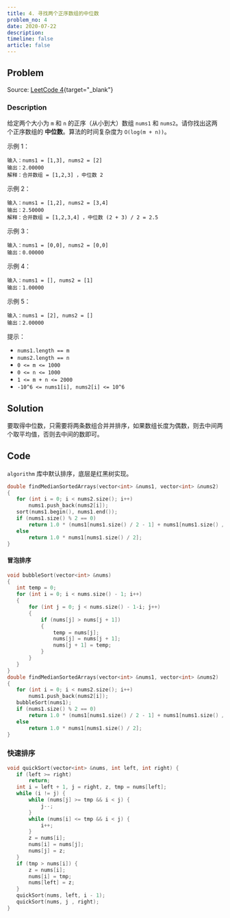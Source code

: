 ```yaml
---
title: 4. 寻找两个正序数组的中位数
problem_no: 4
date: 2020-07-22
description: 
timeline: false
article: false
---
```


<!-- Description. -->

<!-- more -->

## Problem

Source: [LeetCode 4](https://leetcode-cn.com/problems/median-of-two-sorted-arrays/){target="_blank"}

### Description

给定两个大小为 `m` 和 `n` 的正序（从小到大）数组 `nums1` 和 `nums2`。请你找出这两个正序数组的 **中位数**。算法的时间复杂度为 `O(log(m + n))`。

示例 1：

```text
输入：nums1 = [1,3], nums2 = [2]
输出：2.00000
解释：合并数组 = [1,2,3] ，中位数 2
```

示例 2：

```
输入：nums1 = [1,2], nums2 = [3,4]
输出：2.50000
解释：合并数组 = [1,2,3,4] ，中位数 (2 + 3) / 2 = 2.5
```

示例 3：

```
输入：nums1 = [0,0], nums2 = [0,0]
输出：0.00000
```

示例 4：

```
输入：nums1 = [], nums2 = [1]
输出：1.00000
```

示例 5：

```
输入：nums1 = [2], nums2 = []
输出：2.00000
```

提示：

- `nums1.length == m`
- `nums2.length == n`
- `0 <= m <= 1000`
- `0 <= n <= 1000`
- `1 <= m + n <= 2000`
- `-10^6 <= nums1[i], nums2[i] <= 10^6`


## Solution

要取得中位数，只需要将两条数组合并并排序，如果数组长度为偶数，则去中间两个取平均值，否则去中间的数即可。

## Code

`algorithm` 库中默认排序，底层是红黑树实现。

 ```cpp
double findMedianSortedArrays(vector<int> &nums1, vector<int> &nums2)
{
    for (int i = 0; i < nums2.size(); i++)
        nums1.push_back(nums2[i]);
    sort(nums1.begin(), nums1.end());
    if (nums1.size() % 2 == 0)
        return 1.0 * (nums1[nums1.size() / 2 - 1] + nums1[nums1.size() / 2]) / 2.0;
    else
        return 1.0 * nums1[nums1.size() / 2];
}
```

#### 冒泡排序

 ```cpp
void bubbleSort(vector<int> &nums)
{
    int temp = 0;
    for (int i = 0; i < nums.size() - 1; i++)
    {
        for (int j = 0; j < nums.size() - 1-i; j++)
        {
            if (nums[j] > nums[j + 1])
            {
                temp = nums[j];
                nums[j] = nums[j + 1];
                nums[j + 1] = temp;
            }
        }
    }
}
double findMedianSortedArrays(vector<int> &nums1, vector<int> &nums2)
{
    for (int i = 0; i < nums2.size(); i++)
        nums1.push_back(nums2[i]);
    bubbleSort(nums1);
    if (nums1.size() % 2 == 0)
        return 1.0 * (nums1[nums1.size() / 2 - 1] + nums1[nums1.size() / 2]) / 2.0;
    else
        return 1.0 * nums1[nums1.size() / 2];
}
```

### 快速排序

 ```cpp
void quickSort(vector<int> &nums, int left, int right) {
    if (left >= right)
        return;
    int i = left + 1, j = right, z, tmp = nums[left];
    while (i != j) {
        while (nums[j] >= tmp && i < j) {
            j--;
        }
        while (nums[i] <= tmp && i < j) {
            i++;
        }
        z = nums[i];
        nums[i] = nums[j];
        nums[j] = z;
    }
    if (tmp > nums[i]) {
        z = nums[i];
        nums[i] = tmp;
        nums[left] = z;
    }
    quickSort(nums, left, i - 1);
    quickSort(nums, j , right);
}
```
